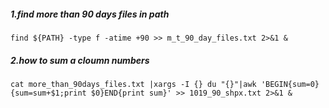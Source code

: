 ##### 1.find more than 90 days files in path
```
find ${PATH} -type f -atime +90 >> m_t_90_day_files.txt 2>&1 &
```

##### 2.how to sum a cloumn numbers
```shell
cat more_than_90days_files.txt |xargs -I {} du "{}"|awk 'BEGIN{sum=0}{sum=sum+$1;print $0}END{print sum}' >> 1019_90_shpx.txt 2>&1 &
```
